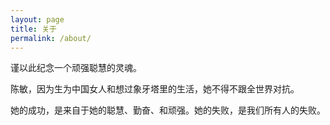 ```yaml
---
layout: page
title: 关于
permalink: /about/
---
```



谨以此纪念一个顽强聪慧的灵魂。

陈敏，因为生为中国女人和想过象牙塔里的生活，她不得不跟全世界对抗。

她的成功，是来自于她的聪慧、勤奋、和顽强。她的失败，是我们所有人的失败。